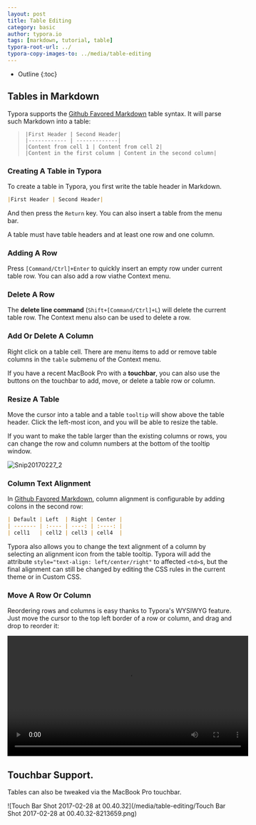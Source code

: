 ```yaml
---
layout: post
title: Table Editing
category: basic
author: typora.io
tags: [markdown, tutorial, table]
typora-root-url: ../
typora-copy-images-to: ../media/table-editing
---
```


* Outline
{:toc}
## Tables in Markdown

Typora supports the [Github Favored Markdown](https://guides.github.com/features/mastering-markdown/) table syntax. It will parse such Markdown into a table:

> ```gfm
> |First Header | Second Header|
> |------------ | -------------|
> |Content from cell 1 | Content from cell 2|
> |Content in the first column | Content in the second column|
> ```

### Creating A Table in Typora

To create a table in Typora, you first write the table header in Markdown.

```markdown
|First Header | Second Header|
```

And then press the `Return` key. You can also insert a table from the menu bar. 

A table must have table headers and at least one row and one column.

### Adding A Row

Press `[Command/Ctrl]+Enter` to quickly insert an empty row under current table row. You can also add a row viathe Context menu.

### Delete A Row

The **delete line command** (`Shift+[Command/Ctrl]+L`) will delete the current table row. The Context menu also can be used to delete a row.

### Add Or Delete A Column

Right click on a table cell. There are menu items to add or remove table columns in the  `table` submenu of the Context menu.

If you have a recent MacBook Pro with a **touchbar**, you can also use the buttons on the touchbar to add, move, or delete a table row or column.

### Resize A Table

Move the cursor into a table and a table `tooltip` will show above the table header. Click the left-most icon, and you will be able to resize the table.

If you want to make the table larger than the existing columns or rows, you can change the row and column numbers at the bottom of the tooltip window.

![Snip20170227_2](/media/table-editing/Snip20170227_2.png)

### Column Text Alignment

In [Github Favored Markdown](https://guides.github.com/features/mastering-markdown/), column alignment is configurable by adding colons in the second row:

```markdown
| Default | Left  | Right | Center |
| ------- | :---- | ----: | :----: |
| cell1   | cell2 | cell3 | cell4  |
```

Typora also allows you to change the text alignment of a column by selecting an alignment icon from the table tooltip. Typora will add the attribute `style="text-align: left/center/right"` to affected `<td>`s, but the final alignment can still be changed by editing the CSS rules in the current theme or in Custom CSS.

### Move A Row Or Column

Reordering rows and columns is easy thanks to Typora's WYSIWYG feature. Just move the cursor to the top left border of a row or column, and drag and drop to reorder it:

<p style="text-align:center"><video src="/media/table-editing/move-row-col.mov" style="width:540px;" autoplay="autoplay" mute="mute" loop="loop"></video></p>

## Touchbar Support.

Tables can also be tweaked via the MacBook Pro touchbar. 

![Touch Bar Shot 2017-02-28 at 00.40.32](/media/table-editing/Touch Bar Shot 2017-02-28 at 00.40.32-8213659.png)

